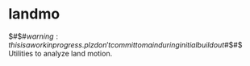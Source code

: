 # landmo
$#$#$warning: this is a work in progress. plz don't commit to main during initial buildout$#$#$  
Utilities to analyze land motion.
